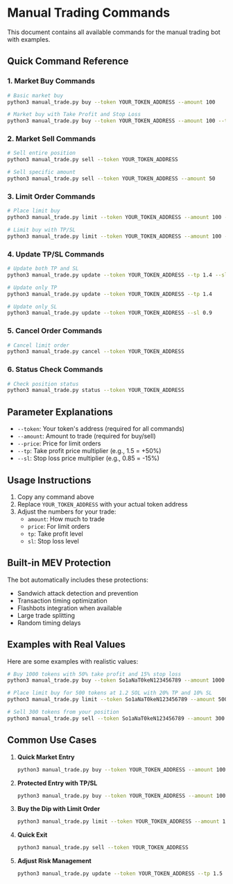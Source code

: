 # Manual Trading Commands

This document contains all available commands for the manual trading bot with examples.

## Quick Command Reference

### 1. Market Buy Commands
```bash
# Basic market buy
python3 manual_trade.py buy --token YOUR_TOKEN_ADDRESS --amount 100

# Market buy with Take Profit and Stop Loss
python3 manual_trade.py buy --token YOUR_TOKEN_ADDRESS --amount 100 --tp 1.5 --sl 0.85
```

### 2. Market Sell Commands
```bash
# Sell entire position
python3 manual_trade.py sell --token YOUR_TOKEN_ADDRESS

# Sell specific amount
python3 manual_trade.py sell --token YOUR_TOKEN_ADDRESS --amount 50
```

### 3. Limit Order Commands
```bash
# Place limit buy
python3 manual_trade.py limit --token YOUR_TOKEN_ADDRESS --amount 100 --price 1.0

# Limit buy with TP/SL
python3 manual_trade.py limit --token YOUR_TOKEN_ADDRESS --amount 100 --price 1.0 --tp 1.2 --sl 0.95
```

### 4. Update TP/SL Commands
```bash
# Update both TP and SL
python3 manual_trade.py update --token YOUR_TOKEN_ADDRESS --tp 1.4 --sl 0.9

# Update only TP
python3 manual_trade.py update --token YOUR_TOKEN_ADDRESS --tp 1.4

# Update only SL
python3 manual_trade.py update --token YOUR_TOKEN_ADDRESS --sl 0.9
```

### 5. Cancel Order Commands
```bash
# Cancel limit order
python3 manual_trade.py cancel --token YOUR_TOKEN_ADDRESS
```

### 6. Status Check Commands
```bash
# Check position status
python3 manual_trade.py status --token YOUR_TOKEN_ADDRESS
```

## Parameter Explanations

- `--token`: Your token's address (required for all commands)
- `--amount`: Amount to trade (required for buy/sell)
- `--price`: Price for limit orders
- `--tp`: Take profit price multiplier (e.g., 1.5 = +50%)
- `--sl`: Stop loss price multiplier (e.g., 0.85 = -15%)

## Usage Instructions

1. Copy any command above
2. Replace `YOUR_TOKEN_ADDRESS` with your actual token address
3. Adjust the numbers for your trade:
   - `amount`: How much to trade
   - `price`: For limit orders
   - `tp`: Take profit level
   - `sl`: Stop loss level

## Built-in MEV Protection

The bot automatically includes these protections:
- Sandwich attack detection and prevention
- Transaction timing optimization
- Flashbots integration when available
- Large trade splitting
- Random timing delays

## Examples with Real Values

Here are some examples with realistic values:

```bash
# Buy 1000 tokens with 50% take profit and 15% stop loss
python3 manual_trade.py buy --token So1aNaT0keN123456789 --amount 1000 --tp 1.5 --sl 0.85

# Place limit buy for 500 tokens at 1.2 SOL with 20% TP and 10% SL
python3 manual_trade.py limit --token So1aNaT0keN123456789 --amount 500 --price 1.2 --tp 1.2 --sl 0.9

# Sell 300 tokens from your position
python3 manual_trade.py sell --token So1aNaT0keN123456789 --amount 300
```

## Common Use Cases

1. **Quick Market Entry**
   ```bash
   python3 manual_trade.py buy --token YOUR_TOKEN_ADDRESS --amount 100
   ```

2. **Protected Entry with TP/SL**
   ```bash
   python3 manual_trade.py buy --token YOUR_TOKEN_ADDRESS --amount 100 --tp 1.3 --sl 0.9
   ```

3. **Buy the Dip with Limit Order**
   ```bash
   python3 manual_trade.py limit --token YOUR_TOKEN_ADDRESS --amount 100 --price 0.9 --tp 1.2 --sl 0.85
   ```

4. **Quick Exit**
   ```bash
   python3 manual_trade.py sell --token YOUR_TOKEN_ADDRESS
   ```

5. **Adjust Risk Management**
   ```bash
   python3 manual_trade.py update --token YOUR_TOKEN_ADDRESS --tp 1.5 --sl 0.8
   ```
